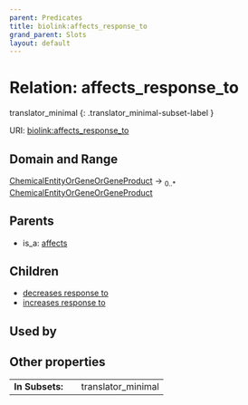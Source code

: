 ```yaml
---
parent: Predicates
title: biolink:affects_response_to
grand_parent: Slots
layout: default
---
```


# Relation: affects_response_to

translator_minimal
{: .translator_minimal-subset-label }




URI: [biolink:affects_response_to](https://w3id.org/biolink/vocab/affects_response_to)

## Domain and Range

[ChemicalEntityOrGeneOrGeneProduct](ChemicalEntityOrGeneOrGeneProduct.md) ->  <sub>0..\*</sub> [ChemicalEntityOrGeneOrGeneProduct](ChemicalEntityOrGeneOrGeneProduct.md)

## Parents

 *  is_a: [affects](affects.md)

## Children

 *  [decreases response to](decreases_response_to.md)
 *  [increases response to](increases_response_to.md)

## Used by


## Other properties

|  |  |  |
| --- | --- | --- |
| **In Subsets:** | | translator_minimal |

